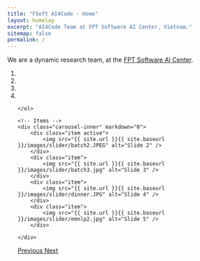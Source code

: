 ```yaml
---
title: "FSoft AI4Code - Home"
layout: homelay
excerpt: "AI4Code Team at FPT Software AI Center, Vietnam."
sitemap: false
permalink: /
---
```


We are a dynamic research team, at the [FPT Software AI Center](https://fpt-aicenter.com/en/ai-residency). 


<div markdown="0" id="carousel" class="carousel slide" data-ride="carousel" data-interval="4000" data-pause="hover" >
    <!-- Menu -->
    <ol class="carousel-indicators">
        <li data-target="#carousel" data-slide-to="0" class="active"></li>
        <li data-target="#carousel" data-slide-to="2"></li>
        <li data-target="#carousel" data-slide-to="3"></li>
        <li data-target="#carousel" data-slide-to="4"></li>
  
    </ol>

    <!-- Items -->
    <div class="carousel-inner" markdown="0">
        <div class="item active">
            <img src="{{ site.url }}{{ site.baseurl }}/images/slider/batch2.JPEG" alt="Slide 2" />
        </div>
        <div class="item">
            <img src="{{ site.url }}{{ site.baseurl }}/images/slider/batch3.jpg" alt="Slide 3" />
        </div>
        <div class="item">
            <img src="{{ site.url }}{{ site.baseurl }}/images/slider/dinner.JPG" alt="Slide 4" />
        </div>
        <div class="item">
            <img src="{{ site.url }}{{ site.baseurl }}/images/slider/emnlp2.jpg" alt="Slide 5" />
        </div>       
         
    </div>
  <a class="left carousel-control" href="#carousel" role="button" data-slide="prev">
    <span class="glyphicon glyphicon-chevron-left" aria-hidden="true"></span>
    <span class="sr-only">Previous</span>
  </a>
  <a class="right carousel-control" href="#carousel" role="button" data-slide="next">
    <span class="glyphicon glyphicon-chevron-right" aria-hidden="true"></span>
    <span class="sr-only">Next</span>
  </a>
</div>





